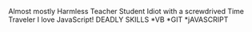 Almost mostly Harmless
Teacher
Student
Idiot with a screwdrived
Time Traveler
I love JavaScript!
DEADLY SKILLS
*VB
*GIT
*jAVASCRIPT

